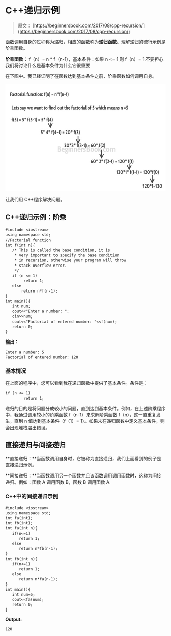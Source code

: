 # C++递归示例

> 原文： [https://beginnersbook.com/2017/08/cpp-recursion/](https://beginnersbook.com/2017/08/cpp-recursion/)

函数调用自身的过程称为递归，相应的函数称为**递归函数**。理解递归的流行示例是阶乘函数。

**阶乘函数：** f（n）= n * f（n-1），基本条件：如果 n &lt;= 1 则 f（n）= 1.不要担心我们将讨论什么是基本条件为什么它很重要

在下图中。我已经证明了在函数达到基本条件之前，阶乘函数如何调用自身。

![C++ recursion](img/7e7491750402933465fdf20aa6556520.jpg)

让我们用 C++程序解决问题。

## C++递归示例：阶乘

```
#include <iostream>
using namespace std;
//Factorial function
int f(int n){
   /* This is called the base condition, it is
    * very important to specify the base condition
    * in recursion, otherwise your program will throw
    * stack overflow error.
    */
   if (n <= 1)
        return 1;
   else 
       return n*f(n-1);
}
int main(){
   int num;
   cout<<"Enter a number: ";
   cin>>num;
   cout<<"Factorial of entered number: "<<f(num);
   return 0;
}
```

**输出：**

```
Enter a number: 5
Factorial of entered number: 120
```

### 基本情况

在上面的程序中，您可以看到我在递归函数中提供了基本条件。条件是：

```
if (n <= 1)
        return 1;
```

递归的目的是将问题分成较小的问题，直到达到基本条件。例如，在上述阶乘程序中，我通过调用较小的阶乘函数 f（n-1）来求解阶乘函数 f（n），这一直重复发生，直到 n 值达到基本条件（f（1）= 1）。如果未在递归函数中定义基本条件，则会出现堆栈溢出错误。

## 直接递归与间接递归

**直接递归：**当函数调用自身时，它被称为直接递归，我们上面看到的例子是直接递归示例。

**间接递归：**当函数调用另一个函数并且该函数调用调用函数时，这称为间接递归。例如：函数 A 调用函数 B，函数 B 调用函数 A.

### C++中的间接递归示例

```
#include <iostream>
using namespace std;
int fa(int);
int fb(int);
int fa(int n){
   if(n<=1)
      return 1;
   else
      return n*fb(n-1);
}
int fb(int n){
   if(n<=1)
      return 1;
   else
      return n*fa(n-1);
}
int main(){
   int num=5;
   cout<<fa(num);
   return 0;
}
```

**Output:**

```
120
```